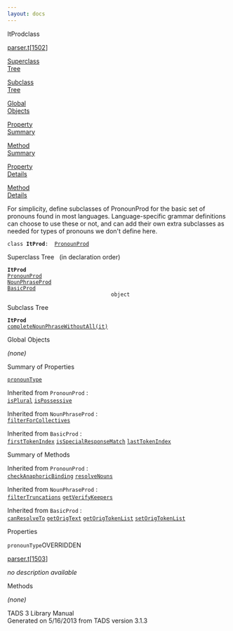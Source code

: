 ```yaml
---
layout: docs
---
```

<span class="title">ItProd</span><span class="type">class</span>

[parser.t](../file/parser.t.html)\[[1502](../source/parser.t.html#1502)\]

[Superclass  
Tree](#_SuperClassTree_)

[Subclass  
Tree](#_SubClassTree_)

[Global  
Objects](#_ObjectSummary_)

[Property  
Summary](#_PropSummary_)

[Method  
Summary](#_MethodSummary_)

[Property  
Details](#_Properties_)

[Method  
Details](#_Methods_)



For simplicity, define subclasses of PronounProd for the basic set of
pronouns found in most languages. Language-specific grammar definitions
can choose to use these or not, and can add their own extra subclasses
as needed for types of pronouns we don't define here.

`class `**`ItProd`**` :   `[`PronounProd`](../object/PronounProd.html)



<span id="_SuperClassTree_"></span>



<span class="hdln">Superclass Tree</span>   (in declaration order)



**`ItProd`**  
[`PronounProd`](../object/PronounProd.html)  
[`NounPhraseProd`](../object/NounPhraseProd.html)  
[`BasicProd`](../object/BasicProd.html)  
`                                 object`  
<span id="_SubClassTree_"></span>



<span class="hdln">Subclass Tree</span>  



**`ItProd`**  
[`completeNounPhraseWithoutAll(it)`](../object/completeNounPhraseWithoutAll(it).html)  
<span id="_ObjectSummary_"></span>



<span class="hdln">Global Objects</span>  



*(none)* <span id="_PropSummary_"></span>



<span class="hdln">Summary of Properties</span>  



[`pronounType`](#pronounType)

Inherited from `PronounProd` :  
[`isPlural`](../object/PronounProd.html#isPlural) [`isPossessive`](../object/PronounProd.html#isPossessive)

Inherited from `NounPhraseProd` :  
[`filterForCollectives`](../object/NounPhraseProd.html#filterForCollectives)

Inherited from `BasicProd` :  
[`firstTokenIndex`](../object/BasicProd.html#firstTokenIndex) [`isSpecialResponseMatch`](../object/BasicProd.html#isSpecialResponseMatch) [`lastTokenIndex`](../object/BasicProd.html#lastTokenIndex)

<span id="_MethodSummary_"></span>



<span class="hdln">Summary of Methods</span>  





Inherited from `PronounProd` :  
[`checkAnaphoricBinding`](../object/PronounProd.html#checkAnaphoricBinding) [`resolveNouns`](../object/PronounProd.html#resolveNouns)

Inherited from `NounPhraseProd` :  
[`filterTruncations`](../object/NounPhraseProd.html#filterTruncations) [`getVerifyKeepers`](../object/NounPhraseProd.html#getVerifyKeepers)

Inherited from `BasicProd` :  
[`canResolveTo`](../object/BasicProd.html#canResolveTo) [`getOrigText`](../object/BasicProd.html#getOrigText) [`getOrigTokenList`](../object/BasicProd.html#getOrigTokenList) [`setOrigTokenList`](../object/BasicProd.html#setOrigTokenList)

<span id="_Properties_"></span>



<span class="hdln">Properties</span>  



<span id="pronounType"></span>

`pronounType`<span class="rem">OVERRIDDEN</span>

[parser.t](../file/parser.t.html)\[[1503](../source/parser.t.html#1503)\]



*no description available*



<span id="_Methods_"></span>



<span class="hdln">Methods</span>  



*(none)*



TADS 3 Library Manual  
Generated on 5/16/2013 from TADS version 3.1.3


